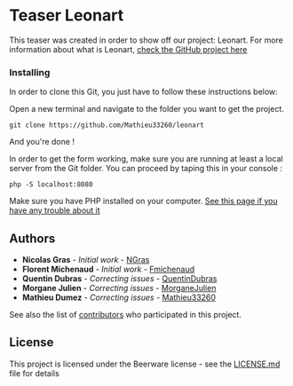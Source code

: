 # Teaser Leonart

This teaser was created in order to show off our project: Leonart.
For more information about what is Leonart, [check the GitHub project here](http://github.com/Mathieu33260/leonart)


### Installing

In order to clone this Git, you just have to follow these instructions below:

Open a new terminal and navigate to the folder you want to get the project.

```
git clone https://github.com/Mathieu33260/leonart
```

And you're done !

In order to get the form working, make sure you are running at least a local server from the Git folder.
You can proceed by taping this in your console :

```
php -S localhost:8080
```

Make sure you have PHP installed on your computer.
[See this page if you have any trouble about it](http://php.net/manual/fr/install.php)
 

## Authors

* **Nicolas Gras** - *Initial work* - [NGras](https://github.com/Ngras)
* **Florent Michenaud** - *Initial work* - [Fmichenaud](https://github.com/Fmichenaud)
* **Quentin Dubras** - *Correcting issues* - [QuentinDubras](https://github.com/QuentinDubras)
* **Morgane Julien** - *Correcting issues* - [MorganeJulien](https://github.com/MorganeJulien)
* **Mathieu Dumez** - *Correcting issues* - [Mathieu33260](https://github.com/Mathieu33260)

See also the list of [contributors](https://github.com/Mathieu33260/teaserLeonart/graphs/contributors) who participated in this project.

## License

This project is licensed under the Beerware license - see the [LICENSE.md](https://github.com/Mathieu33260/teaserLeonart/contributors) file for details
